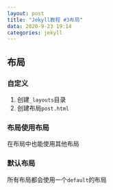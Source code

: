 ```yaml
---
layout: post
title: "Jekyll教程 #3布局"
data: 2020-9-23 19:14
categories: jekyll
---
```


## 布局

### 自定义

1. 创建`_layouts`目录
2. 创建布局`post.html`

### 布局使用布局

在布局中也能使用其他布局

### 默认布局

所有布局都会使用一个`default`的布局